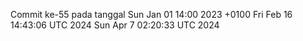 Commit ke-55 pada tanggal Sun Jan 01 14:00 2023 +0100
Fri Feb 16 14:43:06 UTC 2024
Sun Apr  7 02:20:33 UTC 2024
